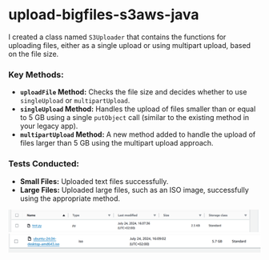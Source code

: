 # upload-bigfiles-s3aws-java

I created a class named `S3Uploader` that contains the functions for uploading files, either as a single upload or using multipart upload, based on the file size.

### Key Methods:
- **`uploadFile` Method:** Checks the file size and decides whether to use `singleUpload` or `multipartUpload`.
- **`singleUpload` Method:** Handles the upload of files smaller than or equal to 5 GB using a single `putObject` call (similar to the existing method in your legacy app).
- **`multipartUpload` Method:** A new method added to handle the upload of files larger than 5 GB using the multipart upload approach.

### Tests Conducted:
- **Small Files:** Uploaded text files successfully.
- **Large Files:** Uploaded large files, such as an ISO image, successfully using the appropriate method.

![alt text](image-1.png)
![alt text](image.png)
